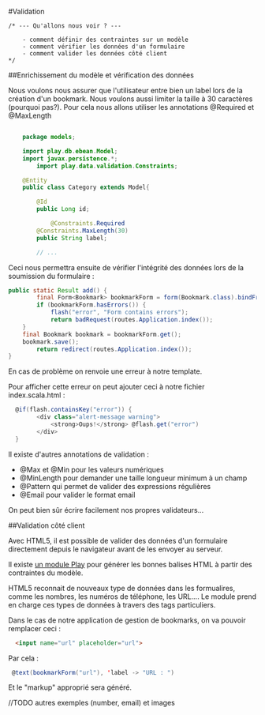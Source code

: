 #Validation

	/* --- Qu'allons nous voir ? ---

		- comment définir des contraintes sur un modèle
		- comment vérifier les données d'un formulaire
		- comment valider les données côté client
	*/

##Enrichissement du modèle et vérification des données

Nous voulons nous assurer que l'utilisateur entre bien un label lors de la création d'un bookmark. Nous voulons aussi limiter la taille à 30 caractères (pourquoi pas?).
Pour cela nous allons utiliser les annotations @Required et @MaxLength

```java

	package models;

	import play.db.ebean.Model;
	import javax.persistence.*;
        import play.data.validation.Constraints;

	@Entity
	public class Category extends Model{

	    @Id
	    public Long id;

            @Constraints.Required
	    @Constraints.MaxLength(30)
	    public String label;

	    // ...


```

Ceci nous permettra ensuite de vérifier l'intégrité des données lors de la soumission du formulaire :

```java
public static Result add() {
        final Form<Bookmark> bookmarkForm = form(Bookmark.class).bindFromRequest();
        if (bookmarkForm.hasErrors()) {
			flash("error", "Form contains errors");
			return badRequest(routes.Application.index());
	}
	final Bookmark bookmark = bookmarkForm.get();
	bookmark.save();
        return redirect(routes.Application.index());
}
```
En cas de problème on renvoie une erreur à notre template.

Pour afficher cette erreur on peut ajouter ceci à notre fichier index.scala.html : 

```scala
  @if(flash.containsKey("error")) {
        <div class="alert-message warning">
            <strong>Oups!</strong> @flash.get("error")
        </div>
  } 
```

Il existe d'autres annotations de validation : 

 * @Max et @Min pour les valeurs numériques
 * @MinLength pour demander une taille longueur minimum à un champ
 * @Pattern qui permet de valider des expressions régulières
 * @Email pour valider le format email

On peut bien sûr écrire facilement nos propres validateurs...

##Validation côté client

Avec HTML5, il est possible de valider des données d'un formulaire directement depuis le navigateur avant de les envoyer au serveur.

Il existe [un module Play](https://github.com/loicdescotte/Play2-HTML5Tags) pour générer les bonnes balises HTML à partir des contraintes du modèle.

HTML5 reconnait de nouveaux type de données dans les formualires, comme les nombres, les numéros de téléphone, les URL....
Le module prend en charge ces types de données à travers des tags particuliers.

Dans le cas de notre application de gestion de bookmarks, on va pouvoir remplacer ceci : 

```html
  <input name="url" placeholder="url">
```

Par cela :

```scala
 @text(bookmarkForm("url"), 'label -> "URL : ")

```

Et le "markup" approprié sera généré.


//TODO autres exemples (number, email) et images


